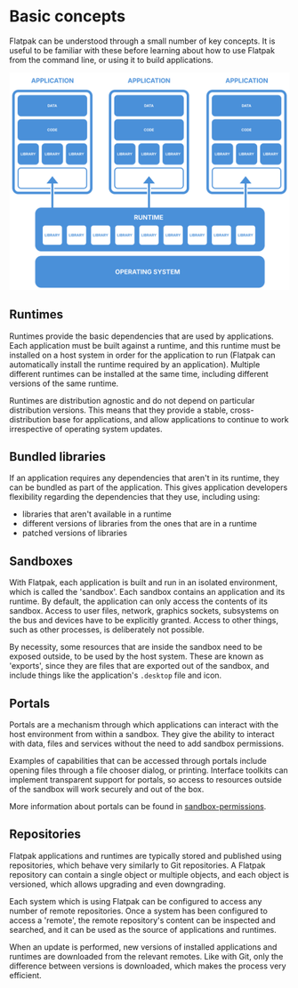 # Basic concepts

Flatpak can be understood through a small number of key concepts. It is
useful to be familiar with these before learning about how to use
Flatpak from the command line, or using it to build applications.

![image](./diagram.svg)

## Runtimes

Runtimes provide the basic dependencies that are used by applications.
Each application must be built against a runtime, and this runtime must
be installed on a host system in order for the application to run
(Flatpak can automatically install the runtime required by an
application). Multiple different runtimes can be installed at the same
time, including different versions of the same runtime.

Runtimes are distribution agnostic and do not depend on particular
distribution versions. This means that they provide a stable,
cross-distribution base for applications, and allow applications to
continue to work irrespective of operating system updates.

## Bundled libraries

If an application requires any dependencies that aren't in its runtime,
they can be bundled as part of the application. This gives application
developers flexibility regarding the dependencies that they use,
including using:

- libraries that aren't available in a runtime
- different versions of libraries from the ones that are in a runtime
- patched versions of libraries

## Sandboxes

With Flatpak, each application is built and run in an isolated
environment, which is called the 'sandbox\'. Each sandbox contains an
application and its runtime. By default, the application can only access
the contents of its sandbox. Access to user files, network, graphics
sockets, subsystems on the bus and devices have to be explicitly
granted. Access to other things, such as other processes, is
deliberately not possible.

By necessity, some resources that are inside the sandbox need to be
exposed outside, to be used by the host system. These are known as
\'exports\', since they are files that are exported out of the sandbox,
and include things like the application's `.desktop` file and icon.

## Portals

Portals are a mechanism through which applications can interact with the
host environment from within a sandbox. They give the ability to
interact with data, files and services without the need to add sandbox
permissions.

Examples of capabilities that can be accessed through portals include
opening files through a file chooser dialog, or printing. Interface
toolkits can implement transparent support for portals, so access to
resources outside of the sandbox will work securely and out of the box.

More information about portals can be found in
[sandbox-permissions](sandbox-permissions).

## Repositories

Flatpak applications and runtimes are typically stored and published
using repositories, which behave very similarly to Git repositories. A
Flatpak repository can contain a single object or multiple objects, and
each object is versioned, which allows upgrading and even downgrading.

Each system which is using Flatpak can be configured to access any
number of remote repositories. Once a system has been configured to
access a \'remote\', the remote repository's content can be inspected
and searched, and it can be used as the source of applications and
runtimes.

When an update is performed, new versions of installed applications and
runtimes are downloaded from the relevant remotes. Like with Git, only
the difference between versions is downloaded, which makes the process
very efficient.
